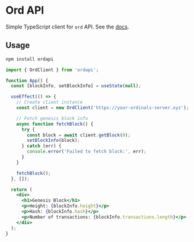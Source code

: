 # Ord API

Simple TypeScript client for `ord` API.
See the [docs](https://docs.ordinals.com/guides/api).

## Usage

```bash
npm install ordapi
```

```jsx
import { OrdClient } from 'ordapi';

function App() {
  const [blockInfo, setBlockInfo] = useState(null);

  useEffect(() => {
    // Create client instance
    const client = new OrdClient('https://your-ordinals-server.xyz');

    // Fetch genesis block info
    async function fetchBlock() {
      try {
        const block = await client.getBlock(0);
        setBlockInfo(block);
      } catch (err) {
        console.error('Failed to fetch block:', err);
      }
    }

    fetchBlock();
  }, []);

  return (
    <div>
      <h1>Genesis Block</h1>
      <p>Height: {blockInfo.height}</p>
      <p>Hash: {blockInfo.hash}</p>
      <p>Number of transactions: {blockInfo.transactions.length}</p>
    </div>
  );
}
```
